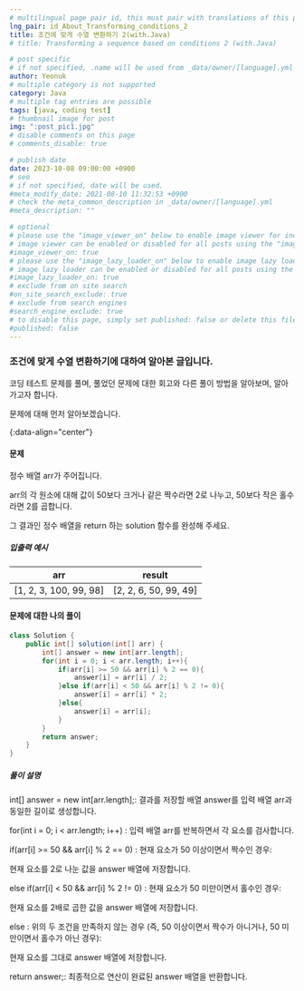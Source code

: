 ```yaml
---
# multilingual page pair id, this must pair with translations of this page. (This name must be unique)
lng_pair: id_About_Transforming_conditions_2
title: 조건에 맞게 수열 변환하기 2(with.Java)
# title: Transforming a sequence based on conditions 2 (with.Java)

# post specific
# if not specified, .name will be used from _data/owner/[language].yml
author: Yeonuk
# multiple category is not supported
category: Java
# multiple tag entries are possible
tags: [java, coding test]
# thumbnail image for post
img: ":post_pic1.jpg"
# disable comments on this page
# comments_disable: true

# publish date
date: 2023-10-08 09:00:00 +0900
# seo
# if not specified, date will be used.
#meta_modify_date: 2021-08-10 11:32:53 +0900
# check the meta_common_description in _data/owner/[language].yml
#meta_description: ""

# optional
# please use the "image_viewer_on" below to enable image viewer for individual pages or posts (_posts/ or [language]/_posts folders).
# image viewer can be enabled or disabled for all posts using the "image_viewer_posts: true" setting in _data/conf/main.yml.
#image_viewer_on: true
# please use the "image_lazy_loader_on" below to enable image lazy loader for individual pages or posts (_posts/ or [language]/_posts folders).
# image lazy loader can be enabled or disabled for all posts using the "image_lazy_loader_posts: true" setting in _data/conf/main.yml.
#image_lazy_loader_on: true
# exclude from on site search
#on_site_search_exclude: true
# exclude from search engines
#search_engine_exclude: true
# to disable this page, simply set published: false or delete this file
#published: false
---
```


<!-- outline-start -->

### 조건에 맞게 수열 변환하기에 대하여 알아본 글입니다.

코딩 테스트 문제를 풀며, 풀었던 문제에 대한 회고와 다른 풀이 방법을 알아보며, 알아가고자 합니다.

문제에 대해 먼저 알아보겠습니다.

{:data-align="center"}

<!-- outline-end -->

#### 문제

정수 배열 arr가 주어집니다.

arr의 각 원소에 대해 값이 50보다 크거나 같은 짝수라면 2로 나누고, 50보다 작은 홀수라면 2를 곱합니다.

그 결과인 정수 배열을 return 하는 solution 함수를 완성해 주세요.

##### 입출력 예시

| arr                    | result                |
| ---------------------- | --------------------- |
| [1, 2, 3, 100, 99, 98] | [2, 2, 6, 50, 99, 49] |

<!-- | start_num | end_num | result |
| --------- | ------- | ------ |
| 10        | 3       | 0      | -->

#### 문제에 대한 나의 풀이

```java
class Solution {
    public int[] solution(int[] arr) {
        int[] answer = new int[arr.length];
        for(int i = 0; i < arr.length; i++){
            if(arr[i] >= 50 && arr[i] % 2 == 0){
                answer[i] = arr[i] / 2;
            }else if(arr[i] < 50 && arr[i] % 2 != 0){
                answer[i] = arr[i] * 2;
            }else{
                answer[i] = arr[i];
            }
        }
        return answer;
    }
}
```

##### 풀이 설명

int[] answer = new int[arr.length];: 결과를 저장할 배열 answer를 입력 배열 arr과 동일한 길이로 생성합니다.

for(int i = 0; i < arr.length; i++) : 입력 배열 arr를 반복하면서 각 요소를 검사합니다.

if(arr[i] >= 50 && arr[i] % 2 == 0) : 현재 요소가 50 이상이면서 짝수인 경우:

현재 요소를 2로 나눈 값을 answer 배열에 저장합니다.

else if(arr[i] < 50 && arr[i] % 2 != 0) : 현재 요소가 50 미만이면서 홀수인 경우:

현재 요소를 2배로 곱한 값을 answer 배열에 저장합니다.

else : 위의 두 조건을 만족하지 않는 경우 (즉, 50 이상이면서 짝수가 아니거나, 50 미만이면서 홀수가 아닌 경우):

현재 요소를 그대로 answer 배열에 저장합니다.

return answer;: 최종적으로 연산이 완료된 answer 배열을 반환합니다.
